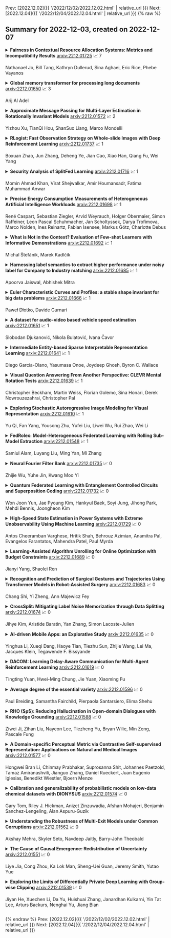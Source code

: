 Prev: [2022.12.02]({{ '/2022/12/02/2022.12.02.html' | relative_url }})  Next: [2022.12.04]({{ '/2022/12/04/2022.12.04.html' | relative_url }})
{% raw %}
## Summary for 2022-12-03, created on 2022-12-07


<details><summary><b>Fairness in Contextual Resource Allocation Systems: Metrics and Incompatibility Results</b>
<a href="https://arxiv.org/abs/2212.01725">arxiv:2212.01725</a>
&#x1F4C8; 7 <br>
<p>Nathanael Jo, Bill Tang, Kathryn Dullerud, Sina Aghaei, Eric Rice, Phebe Vayanos</p></summary>
<p>

**Abstract:** We study critical systems that allocate scarce resources to satisfy basic needs, such as homeless services that provide housing. These systems often support communities disproportionately affected by systemic racial, gender, or other injustices, so it is crucial to design these systems with fairness considerations in mind. To address this problem, we propose a framework for evaluating fairness in contextual resource allocation systems that is inspired by fairness metrics in machine learning. This framework can be applied to evaluate the fairness properties of a historical policy, as well as to impose constraints in the design of new (counterfactual) allocation policies. Our work culminates with a set of incompatibility results that investigate the interplay between the different fairness metrics we propose. Notably, we demonstrate that: 1) fairness in allocation and fairness in outcomes are usually incompatible; 2) policies that prioritize based on a vulnerability score will usually result in unequal outcomes across groups, even if the score is perfectly calibrated; 3) policies using contextual information beyond what is needed to characterize baseline risk and treatment effects can be fairer in their outcomes than those using just baseline risk and treatment effects; and 4) policies using group status in addition to baseline risk and treatment effects are as fair as possible given all available information. Our framework can help guide the discussion among stakeholders in deciding which fairness metrics to impose when allocating scarce resources.

</p>
</details>

<details><summary><b>Global memory transformer for processing long documents</b>
<a href="https://arxiv.org/abs/2212.01650">arxiv:2212.01650</a>
&#x1F4C8; 3 <br>
<p>Arij Al Adel</p></summary>
<p>

**Abstract:** Transformer variants dominate the state-of-the-art in different natural language processing tasks such as translation, reading comprehension and summarization. Our paper is more directed to use general memory slots added to the inputs and studying the results of adding these slots. This paper is a go on study of general memory slots rule that were added to the input of the proposed model in previous work. We have two main tasks;1) pretraining task using masked language modeling and b) fine tuning task using HotpotQA . This study aims to verify the ability of the proposed model to handle chunks as if they were one chunk comparing with the base model. As baseline we used T5 transformer. We studied the rule of memory slots augmented to each input chunk and studied the model performance without selector. We found that adding memory to input chunks helped the proposed model to overcome the baseline on Masked language modeling task with specific training parameters. Ablation study reveals the ability of using the compressed input chunks with a degradation in performance.

</p>
</details>

<details><summary><b>Approximate Message Passing for Multi-Layer Estimation in Rotationally Invariant Models</b>
<a href="https://arxiv.org/abs/2212.01572">arxiv:2212.01572</a>
&#x1F4C8; 2 <br>
<p>Yizhou Xu, TianQi Hou, ShanSuo Liang, Marco Mondelli</p></summary>
<p>

**Abstract:** We consider the problem of reconstructing the signal and the hidden variables from observations coming from a multi-layer network with rotationally invariant weight matrices. The multi-layer structure models inference from deep generative priors, and the rotational invariance imposed on the weights generalizes the i.i.d.\ Gaussian assumption by allowing for a complex correlation structure, which is typical in applications. In this work, we present a new class of approximate message passing (AMP) algorithms and give a state evolution recursion which precisely characterizes their performance in the large system limit. In contrast with the existing multi-layer VAMP (ML-VAMP) approach, our proposed AMP -- dubbed multi-layer rotationally invariant generalized AMP (ML-RI-GAMP) -- provides a natural generalization beyond Gaussian designs, in the sense that it recovers the existing Gaussian AMP as a special case. Furthermore, ML-RI-GAMP exhibits a significantly lower complexity than ML-VAMP, as the computationally intensive singular value decomposition is replaced by an estimation of the moments of the design matrices. Finally, our numerical results show that this complexity gain comes at little to no cost in the performance of the algorithm.

</p>
</details>

<details><summary><b>RLogist: Fast Observation Strategy on Whole-slide Images with Deep Reinforcement Learning</b>
<a href="https://arxiv.org/abs/2212.01737">arxiv:2212.01737</a>
&#x1F4C8; 1 <br>
<p>Boxuan Zhao, Jun Zhang, Deheng Ye, Jian Cao, Xiao Han, Qiang Fu, Wei Yang</p></summary>
<p>

**Abstract:** Whole-slide images (WSI) in computational pathology have high resolution with gigapixel size, but are generally with sparse regions of interest, which leads to weak diagnostic relevance and data inefficiency for each area in the slide. Most of the existing methods rely on a multiple instance learning framework that requires densely sampling local patches at high magnification. The limitation is evident in the application stage as the heavy computation for extracting patch-level features is inevitable. In this paper, we develop RLogist, a benchmarking deep reinforcement learning (DRL) method for fast observation strategy on WSIs. Imitating the diagnostic logic of human pathologists, our RL agent learns how to find regions of observation value and obtain representative features across multiple resolution levels, without having to analyze each part of the WSI at the high magnification. We benchmark our method on two whole-slide level classification tasks, including detection of metastases in WSIs of lymph node sections, and subtyping of lung cancer. Experimental results demonstrate that RLogist achieves competitive classification performance compared to typical multiple instance learning algorithms, while having a significantly short observation path. In addition, the observation path given by RLogist provides good decision-making interpretability, and its ability of reading path navigation can potentially be used by pathologists for educational/assistive purposes. Our code is available at: \url{https://github.com/tencent-ailab/RLogist}.

</p>
</details>

<details><summary><b>Security Analysis of SplitFed Learning</b>
<a href="https://arxiv.org/abs/2212.01716">arxiv:2212.01716</a>
&#x1F4C8; 1 <br>
<p>Momin Ahmad Khan, Virat Shejwalkar, Amir Houmansadr, Fatima Muhammad Anwar</p></summary>
<p>

**Abstract:** Split Learning (SL) and Federated Learning (FL) are two prominent distributed collaborative learning techniques that maintain data privacy by allowing clients to never share their private data with other clients and servers, and fined extensive IoT applications in smart healthcare, smart cities, and smart industry. Prior work has extensively explored the security vulnerabilities of FL in the form of poisoning attacks. To mitigate the effect of these attacks, several defenses have also been proposed. Recently, a hybrid of both learning techniques has emerged (commonly known as SplitFed) that capitalizes on their advantages (fast training) and eliminates their intrinsic disadvantages (centralized model updates). In this paper, we perform the first ever empirical analysis of SplitFed's robustness to strong model poisoning attacks. We observe that the model updates in SplitFed have significantly smaller dimensionality as compared to FL that is known to have the curse of dimensionality. We show that large models that have higher dimensionality are more susceptible to privacy and security attacks, whereas the clients in SplitFed do not have the complete model and have lower dimensionality, making them more robust to existing model poisoning attacks. Our results show that the accuracy reduction due to the model poisoning attack is 5x lower for SplitFed compared to FL.

</p>
</details>

<details><summary><b>Precise Energy Consumption Measurements of Heterogeneous Artificial Intelligence Workloads</b>
<a href="https://arxiv.org/abs/2212.01698">arxiv:2212.01698</a>
&#x1F4C8; 1 <br>
<p>René Caspart, Sebastian Ziegler, Arvid Weyrauch, Holger Obermaier, Simon Raffeiner, Leon Pascal Schuhmacher, Jan Scholtyssek, Darya Trofimova, Marco Nolden, Ines Reinartz, Fabian Isensee, Markus Götz, Charlotte Debus</p></summary>
<p>

**Abstract:** With the rise of AI in recent years and the increase in complexity of the models, the growing demand in computational resources is starting to pose a significant challenge. The need for higher compute power is being met with increasingly more potent accelerators and the use of large compute clusters. However, the gain in prediction accuracy from large models trained on distributed and accelerated systems comes at the price of a substantial increase in energy demand, and researchers have started questioning the environmental friendliness of such AI methods at scale. Consequently, energy efficiency plays an important role for AI model developers and infrastructure operators alike. The energy consumption of AI workloads depends on the model implementation and the utilized hardware. Therefore, accurate measurements of the power draw of AI workflows on different types of compute nodes is key to algorithmic improvements and the design of future compute clusters and hardware. To this end, we present measurements of the energy consumption of two typical applications of deep learning models on different types of compute nodes. Our results indicate that 1. deriving energy consumption directly from runtime is not accurate, but the consumption of the compute node needs to be considered regarding its composition; 2. neglecting accelerator hardware on mixed nodes results in overproportional inefficiency regarding energy consumption; 3. energy consumption of model training and inference should be considered separately - while training on GPUs outperforms all other node types regarding both runtime and energy consumption, inference on CPU nodes can be comparably efficient. One advantage of our approach is that the information on energy consumption is available to all users of the supercomputer, enabling an easy transfer to other workloads alongside a raise in user-awareness of energy consumption.

</p>
</details>

<details><summary><b>What is Not in the Context? Evaluation of Few-shot Learners with Informative Demonstrations</b>
<a href="https://arxiv.org/abs/2212.01692">arxiv:2212.01692</a>
&#x1F4C8; 1 <br>
<p>Michal Štefánik, Marek Kadlčík</p></summary>
<p>

**Abstract:** Large language models demonstrate an emergent ability to learn a new task from a small number of input-output demonstrations, referred to as in-context few-shot learning. However, recent work shows that in such settings, models mainly learn to mimic the new task distribution, instead of the mechanics of the new task. We argue that the commonly-used evaluation settings of few-shot models utilizing a random selection of in-context demonstrations is not able to disentangle models' ability to learn new skills from demonstrations, as most of the such-selected demonstrations are not informative for prediction beyond exposing the new task's input and output distribution.
  Therefore, we introduce an evaluation technique that disentangles few-shot learners' gain from in-context learning by picking the demonstrations sharing a specific, informative concept with the predicted sample, in addition to the performance reached by mainly non-informative samples. We find that regardless of the model size, existing few-shot learners are not able to benefit from observing such informative concepts in demonstrations. We also find that such ability may not be obtained trivially by exposing the informative demonstrations in the training process, leaving the challenge of training true in-context learners open.

</p>
</details>

<details><summary><b>Harnessing label semantics to extract higher performance under noisy label for Company to Industry matching</b>
<a href="https://arxiv.org/abs/2212.01685">arxiv:2212.01685</a>
&#x1F4C8; 1 <br>
<p>Apoorva Jaiswal, Abhishek Mitra</p></summary>
<p>

**Abstract:** Assigning appropriate industry tag(s) to a company is a critical task in a financial institution as it impacts various financial machineries. Yet, it remains a complex task. Typically, such industry tags are to be assigned by Subject Matter Experts (SME) after evaluating company business lines against the industry definitions. It becomes even more challenging as companies continue to add new businesses and newer industry definitions are formed. Given the periodicity of the task it is reasonable to assume that an Artificial Intelligent (AI) agent could be developed to carry it out in an efficient manner. While this is an exciting prospect, the challenges appear from the need of historical patterns of such tag assignments (or Labeling). Labeling is often considered the most expensive task in Machine Learning (ML) due its dependency on SMEs and manual efforts. Therefore, often, in enterprise set up, an ML project encounters noisy and dependent labels. Such labels create technical hindrances for ML Models to produce robust tag assignments. We propose an ML pipeline which uses semantic similarity matching as an alternative to multi label text classification, while making use of a Label Similarity Matrix and a minimum labeling strategy. We demonstrate this pipeline achieves significant improvements over the noise and exhibit robust predictive capabilities.

</p>
</details>

<details><summary><b>Euler Characteristic Curves and Profiles: a stable shape invariant for big data problems</b>
<a href="https://arxiv.org/abs/2212.01666">arxiv:2212.01666</a>
&#x1F4C8; 1 <br>
<p>Paweł Dłotko, Davide Gurnari</p></summary>
<p>

**Abstract:** Tools of Topological Data Analysis provide stable summaries encapsulating the shape of the considered data. Persistent homology, the most standard and well studied data summary, suffers a number of limitations; its computations are hard to distribute, it is hard to generalize to multifiltrations and is computationally prohibitive for big data-sets. In this paper we study the concept of Euler Characteristics Curves, for one parameter filtrations and Euler Characteristic Profiles, for multi-parameter filtrations. While being a weaker invariant in one dimension, we show that Euler Characteristic based approaches do not possess some handicaps of persistent homology; we show efficient algorithms to compute them in a distributed way, their generalization to multifiltrations and practical applicability for big data problems. In addition we show that the Euler Curves and Profiles enjoys certain type of stability which makes them robust tool in data analysis. Lastly, to show their practical applicability, multiple use-cases are considered.

</p>
</details>

<details><summary><b>A dataset for audio-video based vehicle speed estimation</b>
<a href="https://arxiv.org/abs/2212.01651">arxiv:2212.01651</a>
&#x1F4C8; 1 <br>
<p>Slobodan Djukanović, Nikola Bulatović, Ivana Čavor</p></summary>
<p>

**Abstract:** Accurate speed estimation of road vehicles is important for several reasons. One is speed limit enforcement, which represents a crucial tool in decreasing traffic accidents and fatalities. Compared with other research areas and domains, the number of available datasets for vehicle speed estimation is still very limited. We present a dataset of on-road audio-video recordings of single vehicles passing by a camera at known speeds, maintained stable by the on-board cruise control. The dataset contains thirteen vehicles, selected to be as diverse as possible in terms of manufacturer, production year, engine type, power and transmission, resulting in a total of $ 400 $ annotated audio-video recordings. The dataset is fully available and intended as a public benchmark to facilitate research in audio-video vehicle speed estimation. In addition to the dataset, we propose a cross-validation strategy which can be used in a machine learning model for vehicle speed estimation. Two approaches to training-validation split of the dataset are proposed.

</p>
</details>

<details><summary><b>Intermediate Entity-based Sparse Interpretable Representation Learning</b>
<a href="https://arxiv.org/abs/2212.01641">arxiv:2212.01641</a>
&#x1F4C8; 1 <br>
<p>Diego Garcia-Olano, Yasumasa Onoe, Joydeep Ghosh, Byron C. Wallace</p></summary>
<p>

**Abstract:** Interpretable entity representations (IERs) are sparse embeddings that are "human-readable" in that dimensions correspond to fine-grained entity types and values are predicted probabilities that a given entity is of the corresponding type. These methods perform well in zero-shot and low supervision settings. Compared to standard dense neural embeddings, such interpretable representations may permit analysis and debugging. However, while fine-tuning sparse, interpretable representations improves accuracy on downstream tasks, it destroys the semantics of the dimensions which were enforced in pre-training. Can we maintain the interpretable semantics afforded by IERs while improving predictive performance on downstream tasks? Toward this end, we propose Intermediate enTity-based Sparse Interpretable Representation Learning (ItsIRL). ItsIRL realizes improved performance over prior IERs on biomedical tasks, while maintaining "interpretability" generally and their ability to support model debugging specifically. The latter is enabled in part by the ability to perform "counterfactual" fine-grained entity type manipulation, which we explore in this work. Finally, we propose a method to construct entity type based class prototypes for revealing global semantic properties of classes learned by our model.

</p>
</details>

<details><summary><b>Visual Question Answering From Another Perspective: CLEVR Mental Rotation Tests</b>
<a href="https://arxiv.org/abs/2212.01639">arxiv:2212.01639</a>
&#x1F4C8; 1 <br>
<p>Christopher Beckham, Martin Weiss, Florian Golemo, Sina Honari, Derek Nowrouzezahrai, Christopher Pal</p></summary>
<p>

**Abstract:** Different types of mental rotation tests have been used extensively in psychology to understand human visual reasoning and perception. Understanding what an object or visual scene would look like from another viewpoint is a challenging problem that is made even harder if it must be performed from a single image. We explore a controlled setting whereby questions are posed about the properties of a scene if that scene was observed from another viewpoint. To do this we have created a new version of the CLEVR dataset that we call CLEVR Mental Rotation Tests (CLEVR-MRT). Using CLEVR-MRT we examine standard methods, show how they fall short, then explore novel neural architectures that involve inferring volumetric representations of a scene. These volumes can be manipulated via camera-conditioned transformations to answer the question. We examine the efficacy of different model variants through rigorous ablations and demonstrate the efficacy of volumetric representations.

</p>
</details>

<details><summary><b>Exploring Stochastic Autoregressive Image Modeling for Visual Representation</b>
<a href="https://arxiv.org/abs/2212.01610">arxiv:2212.01610</a>
&#x1F4C8; 1 <br>
<p>Yu Qi, Fan Yang, Yousong Zhu, Yufei Liu, Liwei Wu, Rui Zhao, Wei Li</p></summary>
<p>

**Abstract:** Autoregressive language modeling (ALM) have been successfully used in self-supervised pre-training in Natural language processing (NLP). However, this paradigm has not achieved comparable results with other self-supervised approach in computer vision (e.g., contrastive learning, mask image modeling). In this paper, we try to find the reason why autoregressive modeling does not work well on vision tasks. To tackle this problem, we fully analyze the limitation of visual autoregressive methods and proposed a novel stochastic autoregressive image modeling (named SAIM) by the two simple designs. First, we employ stochastic permutation strategy to generate effective and robust image context which is critical for vision tasks. Second, we create a parallel encoder-decoder training process in which the encoder serves a similar role to the standard vision transformer focus on learning the whole contextual information, and meanwhile the decoder predicts the content of the current position, so that the encoder and decoder can reinforce each other. By introducing stochastic prediction and the parallel encoder-decoder, SAIM significantly improve the performance of autoregressive image modeling. Our method achieves the best accuracy (83.9%) on the vanilla ViT-Base model among methods using only ImageNet-1K data. Transfer performance in downstream tasks also show that our model achieves competitive performance.

</p>
</details>

<details><summary><b>FedRolex: Model-Heterogeneous Federated Learning with Rolling Sub-Model Extraction</b>
<a href="https://arxiv.org/abs/2212.01548">arxiv:2212.01548</a>
&#x1F4C8; 1 <br>
<p>Samiul Alam, Luyang Liu, Ming Yan, Mi Zhang</p></summary>
<p>

**Abstract:** Most cross-device federated learning (FL) studies focus on the model-homogeneous setting where the global server model and local client models are identical. However, such constraint not only excludes low-end clients who would otherwise make unique contributions to model training but also restrains clients from training large models due to on-device resource bottlenecks. In this work, we propose FedRolex, a partial training (PT)-based approach that enables model-heterogeneous FL and can train a global server model larger than the largest client model. At its core, FedRolex employs a rolling sub-model extraction scheme that allows different parts of the global server model to be evenly trained, which mitigates the client drift induced by the inconsistency between individual client models and server model architectures. We show that FedRolex outperforms state-of-the-art PT-based model-heterogeneous FL methods (e.g. Federated Dropout) and reduces the gap between model-heterogeneous and model-homogeneous FL, especially under the large-model large-dataset regime. In addition, we provide theoretical statistical analysis on its advantage over Federated Dropout and evaluate FedRolex on an emulated real-world device distribution to show that FedRolex can enhance the inclusiveness of FL and boost the performance of low-end devices that would otherwise not benefit from FL. Our code is available at https://github.com/MSU-MLSys-Lab/FedRolex.

</p>
</details>

<details><summary><b>Neural Fourier Filter Bank</b>
<a href="https://arxiv.org/abs/2212.01735">arxiv:2212.01735</a>
&#x1F4C8; 0 <br>
<p>Zhijie Wu, Yuhe Jin, Kwang Moo Yi</p></summary>
<p>

**Abstract:** We present a novel method to provide efficient and highly detailed reconstructions. Inspired by wavelets, our main idea is to learn a neural field that decompose the signal both spatially and frequency-wise. We follow the recent grid-based paradigm for spatial decomposition, but unlike existing work, encourage specific frequencies to be stored in each grid via Fourier features encodings. We then apply a multi-layer perceptron with sine activations, taking these Fourier encoded features in at appropriate layers so that higher-frequency components are accumulated on top of lower-frequency components sequentially, which we sum up to form the final output. We demonstrate that our method outperforms the state of the art regarding model compactness and efficiency on multiple tasks: 2D image fitting, 3D shape reconstruction, and neural radiance fields.

</p>
</details>

<details><summary><b>Quantum Federated Learning with Entanglement Controlled Circuits and Superposition Coding</b>
<a href="https://arxiv.org/abs/2212.01732">arxiv:2212.01732</a>
&#x1F4C8; 0 <br>
<p>Won Joon Yun, Jae Pyoung Kim, Hankyul Baek, Soyi Jung, Jihong Park, Mehdi Bennis, Joongheon Kim</p></summary>
<p>

**Abstract:** While witnessing the noisy intermediate-scale quantum (NISQ) era and beyond, quantum federated learning (QFL) has recently become an emerging field of study. In QFL, each quantum computer or device locally trains its quantum neural network (QNN) with trainable gates, and communicates only these gate parameters over classical channels, without costly quantum communications. Towards enabling QFL under various channel conditions, in this article we develop a depth-controllable architecture of entangled slimmable quantum neural networks (eSQNNs), and propose an entangled slimmable QFL (eSQFL) that communicates the superposition-coded parameters of eS-QNNs. Compared to the existing depth-fixed QNNs, training the depth-controllable eSQNN architecture is more challenging due to high entanglement entropy and inter-depth interference, which are mitigated by introducing entanglement controlled universal (CU) gates and an inplace fidelity distillation (IPFD) regularizer penalizing inter-depth quantum state differences, respectively. Furthermore, we optimize the superposition coding power allocation by deriving and minimizing the convergence bound of eSQFL. In an image classification task, extensive simulations corroborate the effectiveness of eSQFL in terms of prediction accuracy, fidelity, and entropy compared to Vanilla QFL as well as under different channel conditions and various data distributions.

</p>
</details>

<details><summary><b>High-Speed State Estimation in Power Systems with Extreme Unobservability Using Machine Learning</b>
<a href="https://arxiv.org/abs/2212.01729">arxiv:2212.01729</a>
&#x1F4C8; 0 <br>
<p>Antos Cheeramban Varghese, Hritik Shah, Behrouz Azimian, Anamitra Pal, Evangelos Farantatos, Mahendra Patel, Paul Myrda</p></summary>
<p>

**Abstract:** Fast timescale state estimation for a large power system can be challenging if the sensors producing the measurements are few in number. This is particularly true for doing time-synchronized state estimation for a transmission system that has minimal phasor measurement unit (PMU) coverage. This paper proposes a Deep Neural network-based State Estimator (DeNSE) to overcome this extreme unobservability problem. For systems in which the existing PMU infrastructure is not able to bring the estimation errors within acceptable limits using the DeNSE, a data-driven incremental PMU placement methodology is also introduced. The practical utility of the proposed approach is demonstrated by considering topology changes, non-Gaussian measurement noise, bad data detection and correction, and large system application.

</p>
</details>

<details><summary><b>Learning-Assisted Algorithm Unrolling for Online Optimization with Budget Constraints</b>
<a href="https://arxiv.org/abs/2212.01689">arxiv:2212.01689</a>
&#x1F4C8; 0 <br>
<p>Jianyi Yang, Shaolei Ren</p></summary>
<p>

**Abstract:** Online optimization with multiple budget constraints is challenging since the online decisions over a short time horizon are coupled together by strict inventory constraints. The existing manually-designed algorithms cannot achieve satisfactory average performance for this setting because they often need a large number of time steps for convergence and/or may violate the inventory constraints. In this paper, we propose a new machine learning (ML) assisted unrolling approach, called LAAU (Learning-Assisted Algorithm Unrolling), which unrolls the online decision pipeline and leverages an ML model for updating the Lagrangian multiplier online. For efficient training via backpropagation, we derive gradients of the decision pipeline over time. We also provide the average cost bounds for two cases when training data is available offline and collected online, respectively. Finally, we present numerical results to highlight that LAAU can outperform the existing baselines.

</p>
</details>

<details><summary><b>Recognition and Prediction of Surgical Gestures and Trajectories Using Transformer Models in Robot-Assisted Surgery</b>
<a href="https://arxiv.org/abs/2212.01683">arxiv:2212.01683</a>
&#x1F4C8; 0 <br>
<p>Chang Shi, Yi Zheng, Ann Majewicz Fey</p></summary>
<p>

**Abstract:** Surgical activity recognition and prediction can help provide important context in many Robot-Assisted Surgery (RAS) applications, for example, surgical progress monitoring and estimation, surgical skill evaluation, and shared control strategies during teleoperation. Transformer models were first developed for Natural Language Processing (NLP) to model word sequences and soon the method gained popularity for general sequence modeling tasks. In this paper, we propose the novel use of a Transformer model for three tasks: gesture recognition, gesture prediction, and trajectory prediction during RAS. We modify the original Transformer architecture to be able to generate the current gesture sequence, future gesture sequence, and future trajectory sequence estimations using only the current kinematic data of the surgical robot end-effectors. We evaluate our proposed models on the JHU-ISI Gesture and Skill Assessment Working Set (JIGSAWS) and use Leave-One-User-Out (LOUO) cross-validation to ensure the generalizability of our results. Our models achieve up to 89.3\% gesture recognition accuracy, 84.6\% gesture prediction accuracy (1 second ahead) and 2.71mm trajectory prediction error (1 second ahead). Our models are comparable to and able to outperform state-of-the-art methods while using only the kinematic data channel. This approach can enable near-real time surgical activity recognition and prediction.

</p>
</details>

<details><summary><b>CrossSplit: Mitigating Label Noise Memorization through Data Splitting</b>
<a href="https://arxiv.org/abs/2212.01674">arxiv:2212.01674</a>
&#x1F4C8; 0 <br>
<p>Jihye Kim, Aristide Baratin, Yan Zhang, Simon Lacoste-Julien</p></summary>
<p>

**Abstract:** We approach the problem of improving robustness of deep learning algorithms in the presence of label noise. Building upon existing label correction and co-teaching methods, we propose a novel training procedure to mitigate the memorization of noisy labels, called CrossSplit, which uses a pair of neural networks trained on two disjoint parts of the dataset. CrossSplit combines two main ingredients: (i) Cross-split label correction. The idea is that, since the model trained on one part of the data cannot memorize example-label pairs from the other part, the training labels presented to each network can be smoothly adjusted by using the predictions of its peer network; (ii) Cross-split semi-supervised training. A network trained on one part of the data also uses the unlabeled inputs of the other part. Extensive experiments on CIFAR-10, CIFAR-100, Tiny-ImageNet and mini-WebVision datasets demonstrate that our method can outperform the current state-of-the-art up to 90% noise ratio.

</p>
</details>

<details><summary><b>AI-driven Mobile Apps: an Explorative Study</b>
<a href="https://arxiv.org/abs/2212.01635">arxiv:2212.01635</a>
&#x1F4C8; 0 <br>
<p>Yinghua Li, Xueqi Dang, Haoye Tian, Tiezhu Sun, Zhijie Wang, Lei Ma, Jacques Klein, Tegawende F. Bissyande</p></summary>
<p>

**Abstract:** Recent years have witnessed an astonishing explosion in the evolution of mobile applications powered by AI technologies. The rapid growth of AI frameworks enables the transition of AI technologies to mobile devices, significantly prompting the adoption of AI apps (i.e., apps that integrate AI into their functions) among smartphone devices. In this paper, we conduct the most extensive empirical study on 56,682 published AI apps from three perspectives: dataset characteristics, development issues, and user feedback and privacy. To this end, we build an automated AI app identification tool, AI Discriminator, that detects eligible AI apps from 7,259,232 mobile apps. First, we carry out a dataset analysis, where we explore the AndroZoo large repository to identify AI apps and their core characteristics. Subsequently, we pinpoint key issues in AI app development (e.g., model protection). Finally, we focus on user reviews and user privacy protection. Our paper provides several notable findings. Some essential ones involve revealing the issue of insufficient model protection by presenting the lack of model encryption, and demonstrating the risk of user privacy data being leaked. We published our large-scale AI app datasets to inspire more future research.

</p>
</details>

<details><summary><b>DACOM: Learning Delay-Aware Communication for Multi-Agent Reinforcement Learning</b>
<a href="https://arxiv.org/abs/2212.01619">arxiv:2212.01619</a>
&#x1F4C8; 0 <br>
<p>Tingting Yuan, Hwei-Ming Chung, Jie Yuan, Xiaoming Fu</p></summary>
<p>

**Abstract:** Communication is supposed to improve multi-agent collaboration and overall performance in cooperative Multi-agent reinforcement learning (MARL). However, such improvements are prevalently limited in practice since most existing communication schemes ignore communication overheads (e.g., communication delays). In this paper, we demonstrate that ignoring communication delays has detrimental effects on collaborations, especially in delay-sensitive tasks such as autonomous driving. To mitigate this impact, we design a delay-aware multi-agent communication model (DACOM) to adapt communication to delays. Specifically, DACOM introduces a component, TimeNet, that is responsible for adjusting the waiting time of an agent to receive messages from other agents such that the uncertainty associated with delay can be addressed. Our experiments reveal that DACOM has a non-negligible performance improvement over other mechanisms by making a better trade-off between the benefits of communication and the costs of waiting for messages.

</p>
</details>

<details><summary><b>Average degree of the essential variety</b>
<a href="https://arxiv.org/abs/2212.01596">arxiv:2212.01596</a>
&#x1F4C8; 0 <br>
<p>Paul Breiding, Samantha Fairchild, Pierpaola Santarsiero, Elima Shehu</p></summary>
<p>

**Abstract:** The essential variety is an algebraic subvariety of dimension $5$ in real projective space $\mathbb{R}\mathrm{P}^{8}$ which encodes the relative pose of two calibrated pinhole cameras. The $5$-point algorithm in computer vision computes the real points in the intersection of the essential variety with a linear space of codimension $5$. The degree of the essential variety is $10$, so this intersection consists of 10 complex points in general.
  We compute the expected number of real intersection points when the linear space is random. We focus on two probability distributions for linear spaces. The first distribution is invariant under the action of the orthogonal group $\mathrm{O}(9)$ acting on linear spaces in $\mathbb{R}\mathrm{P}^{8}$. In this case, the expected number of real intersection points is equal to $4$. The second distribution is motivated from computer vision and is defined by choosing 5 point correspondences in the image planes $\mathbb{R}\mathrm{P}^2\times \mathbb{R}\mathrm{P}^2$ uniformly at random. A Monte Carlo computation suggests that with high probability the expected value lies in the interval $(3.95 - 0.05,\ 3.95 + 0.05)$.

</p>
</details>

<details><summary><b>RHO ($ρ$): Reducing Hallucination in Open-domain Dialogues with Knowledge Grounding</b>
<a href="https://arxiv.org/abs/2212.01588">arxiv:2212.01588</a>
&#x1F4C8; 0 <br>
<p>Ziwei Ji, Zihan Liu, Nayeon Lee, Tiezheng Yu, Bryan Wilie, Min Zeng, Pascale Fung</p></summary>
<p>

**Abstract:** Dialogue systems can leverage large pre-trained language models and knowledge to generate fluent and informative responses. However, these models are still prone to produce hallucinated responses not supported by the input source, which greatly hinders their application. The heterogeneity between external knowledge and dialogue context challenges representation learning and source integration, and further contributes to unfaithfulness. To handle this challenge and generate more faithful responses, this paper presents RHO ($ρ$) utilizing the representations of linked entities and relation predicates from a knowledge graph (KG). We propose (1) local knowledge grounding to combine textual embeddings with the corresponding KG embeddings; and (2) global knowledge grounding to equip RHO with multi-hop reasoning abilities via the attention mechanism. In addition, we devise a response re-ranking technique based on walks over KG sub-graphs for better conversational reasoning. Experimental results on OpenDialKG show that our approach significantly outperforms state-of-the-art methods on both automatic and human evaluation by a large margin, especially in hallucination reduction (17.54% in FeQA).

</p>
</details>

<details><summary><b>A Domain-specific Perceptual Metric via Contrastive Self-supervised Representation: Applications on Natural and Medical Images</b>
<a href="https://arxiv.org/abs/2212.01577">arxiv:2212.01577</a>
&#x1F4C8; 0 <br>
<p>Hongwei Bran Li, Chinmay Prabhakar, Suprosanna Shit, Johannes Paetzold, Tamaz Amiranashvili, Jianguo Zhang, Daniel Rueckert, Juan Eugenio Iglesias, Benedikt Wiestler, Bjoern Menze</p></summary>
<p>

**Abstract:** Quantifying the perceptual similarity of two images is a long-standing problem in low-level computer vision. The natural image domain commonly relies on supervised learning, e.g., a pre-trained VGG, to obtain a latent representation. However, due to domain shift, pre-trained models from the natural image domain might not apply to other image domains, such as medical imaging. Notably, in medical imaging, evaluating the perceptual similarity is exclusively performed by specialists trained extensively in diverse medical fields. Thus, medical imaging remains devoid of task-specific, objective perceptual measures. This work answers the question: Is it necessary to rely on supervised learning to obtain an effective representation that could measure perceptual similarity, or is self-supervision sufficient? To understand whether recent contrastive self-supervised representation (CSR) may come to the rescue, we start with natural images and systematically evaluate CSR as a metric across numerous contemporary architectures and tasks and compare them with existing methods. We find that in the natural image domain, CSR behaves on par with the supervised one on several perceptual tests as a metric, and in the medical domain, CSR better quantifies perceptual similarity concerning the experts' ratings. We also demonstrate that CSR can significantly improve image quality in two image synthesis tasks. Finally, our extensive results suggest that perceptuality is an emergent property of CSR, which can be adapted to many image domains without requiring annotations.

</p>
</details>

<details><summary><b>Calibration and generalizability of probabilistic models on low-data chemical datasets with DIONYSUS</b>
<a href="https://arxiv.org/abs/2212.01574">arxiv:2212.01574</a>
&#x1F4C8; 0 <br>
<p>Gary Tom, Riley J. Hickman, Anizet Zinzuwadia, Afshan Mohajeri, Benjamin Sanchez-Lengeling, Alan Aspuru-Guzik</p></summary>
<p>

**Abstract:** Deep learning models that leverage large datasets are often the state of the art for modelling molecular properties. When the datasets are smaller (< 2000 molecules), it is not clear that deep learning approaches are the right modelling tool. In this work we perform an extensive study of the calibration and generalizability of probabilistic machine learning models on small chemical datasets. Using different molecular representations and models, we analyse the quality of their predictions and uncertainties in a variety of tasks (binary, regression) and datasets. We also introduce two simulated experiments that evaluate their performance: (1) Bayesian optimization guided molecular design, (2) inference on out-of-distribution data via ablated cluster splits. We offer practical insights into model and feature choice for modelling small chemical datasets, a common scenario in new chemical experiments. We have packaged our analysis into the DIONYSUS repository, which is open sourced to aid in reproducibility and extension to new datasets.

</p>
</details>

<details><summary><b>Understanding the Robustness of Multi-Exit Models under Common Corruptions</b>
<a href="https://arxiv.org/abs/2212.01562">arxiv:2212.01562</a>
&#x1F4C8; 0 <br>
<p>Akshay Mehra, Skyler Seto, Navdeep Jaitly, Barry-John Theobald</p></summary>
<p>

**Abstract:** Multi-Exit models (MEMs) use an early-exit strategy to improve the accuracy and efficiency of deep neural networks (DNNs) by allowing samples to exit the network before the last layer. However, the effectiveness of MEMs in the presence of distribution shifts remains largely unexplored. Our work examines how distribution shifts generated by common image corruptions affect the accuracy/efficiency of MEMs. We find that under common corruptions, early-exiting at the first correct exit reduces the inference cost and provides a significant boost in accuracy ( 10%) over exiting at the last layer. However, with realistic early-exit strategies, which do not assume knowledge about the correct exits, MEMs still reduce inference cost but provide a marginal improvement in accuracy (1%) compared to exiting at the last layer. Moreover, the presence of distribution shift widens the gap between an MEM's maximum classification accuracy and realistic early-exit strategies by 5% on average compared with the gap on in-distribution data. Our empirical analysis shows that the lack of calibration due to a distribution shift increases the susceptibility of such early-exit strategies to exit early and increases misclassification rates. Furthermore, the lack of calibration increases the inconsistency in the predictions of the model across exits, leading to both inefficient inference and more misclassifications compared with evaluation on in-distribution data. Finally, we propose two metrics, underthinking and overthinking, that quantify the different behavior of practical early-exit strategy under distribution shifts, and provide insights into improving the practical utility of MEMs.

</p>
</details>

<details><summary><b>The Cause of Causal Emergence: Redistribution of Uncertainty</b>
<a href="https://arxiv.org/abs/2212.01551">arxiv:2212.01551</a>
&#x1F4C8; 0 <br>
<p>Liye Jia, Cong Zhou, Ka Lok Man, Sheng-Uei Guan, Jeremy Smith, Yutao Yue</p></summary>
<p>

**Abstract:** It is crucial to choose the appropriate scale in order to build an effective and informational representation of a complex system. Scientists carefully choose the scales for their experiments to extract the variables that describe the causalities in the system. They found that the coarse scale(macro) is sometimes more causal and informative than the numerous-parameter observations(micro). The phenomenon that the causality emerges by coarse-graining is called Causal Emergence(CE). Based on information theory, a number of recent works quantitatively showed that CE indeed happens while coarse-graining a micro model to the macro. However, the existing works have not discussed the question of why and when the CE happens. We quantitatively analyze the redistribution of uncertainties for coarse-graining and suggest that the redistribution of uncertainties is the cause of causal emergence. We further analyze the thresholds that determine if CE happens or not. From the regularity of the transition probability matrix(TPM) of discrete systems, the mathematical expressions of the model properties are derived. The values of thresholds for different operations are computed. The results provide the critical and specific conditions of CE as helpful suggestions for choosing the proper coarse-graining operation. The results also provided a new way to better understand the nature of causality and causal emergence.

</p>
</details>

<details><summary><b>Exploring the Limits of Differentially Private Deep Learning with Group-wise Clipping</b>
<a href="https://arxiv.org/abs/2212.01539">arxiv:2212.01539</a>
&#x1F4C8; 0 <br>
<p>Jiyan He, Xuechen Li, Da Yu, Huishuai Zhang, Janardhan Kulkarni, Yin Tat Lee, Arturs Backurs, Nenghai Yu, Jiang Bian</p></summary>
<p>

**Abstract:** Differentially private deep learning has recently witnessed advances in computational efficiency and privacy-utility trade-off. We explore whether further improvements along the two axes are possible and provide affirmative answers leveraging two instantiations of \emph{group-wise clipping}. To reduce the compute time overhead of private learning, we show that \emph{per-layer clipping}, where the gradient of each neural network layer is clipped separately, allows clipping to be performed in conjunction with backpropagation in differentially private optimization. This results in private learning that is as memory-efficient and almost as fast per training update as non-private learning for many workflows of interest. While per-layer clipping with constant thresholds tends to underperform standard flat clipping, per-layer clipping with adaptive thresholds matches or outperforms flat clipping under given training epoch constraints, hence attaining similar or better task performance within less wall time. To explore the limits of scaling (pretrained) models in differentially private deep learning, we privately fine-tune the 175 billion-parameter GPT-3. We bypass scaling challenges associated with clipping gradients that are distributed across multiple devices with \emph{per-device clipping} that clips the gradient of each model piece separately on its host device. Privately fine-tuning GPT-3 with per-device clipping achieves a task performance at $ε=1$ better than what is attainable by non-privately fine-tuning the largest GPT-2 on a summarization task.

</p>
</details>


{% endraw %}
Prev: [2022.12.02]({{ '/2022/12/02/2022.12.02.html' | relative_url }})  Next: [2022.12.04]({{ '/2022/12/04/2022.12.04.html' | relative_url }})